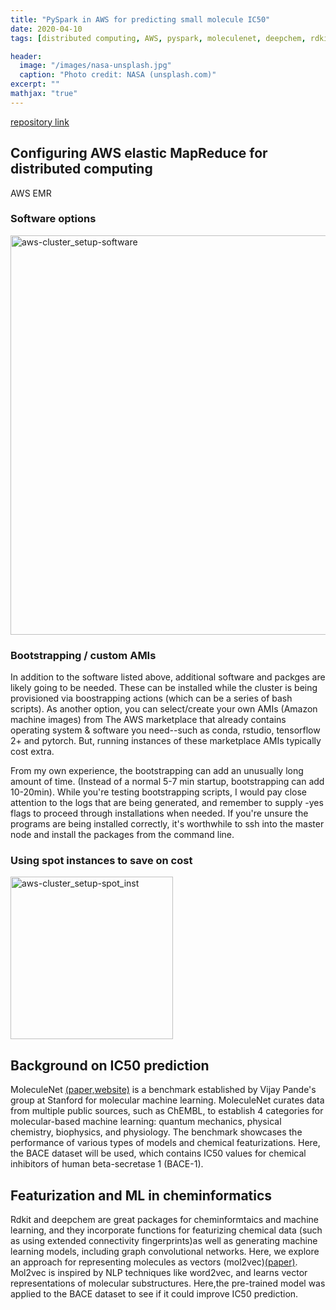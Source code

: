 ```yaml
---
title: "PySpark in AWS for predicting small molecule IC50"
date: 2020-04-10
tags: [distributed computing, AWS, pyspark, moleculenet, deepchem, rdkit,cloud computing,machine learning, EMR, molecule2vec]

header:
  image: "/images/nasa-unsplash.jpg"
  caption: "Photo credit: NASA (unsplash.com)"
excerpt: ""
mathjax: "true"
---
```


 [repository link](https://github.com/jtwang1027/pyspark_aws)



## Configuring AWS elastic MapReduce for distributed computing
AWS EMR
### Software options

<img width="639" alt="aws-cluster_setup-software" src="https://user-images.githubusercontent.com/46359281/78968102-dfd12280-7ad1-11ea-97b5-6f3d4e8bb542.png">

### Bootstrapping / custom AMIs
In addition to the software listed above, additional software and packges are likely going to be needed. These can be installed while the cluster is being provisioned via boostrapping actions (which can be a series of bash scripts). As another option, you can select/create your own AMIs (Amazon machine images) from The AWS marketplace that already contains operating system & software you need--such as conda, rstudio, tensorflow 2+ and pytorch. But, running instances of these marketplace AMIs typically cost extra.

From  my own experience, the bootstrapping can add an unusually long amount of time. (Instead of a normal 5-7 min startup, bootstrapping can add 10-20min). While you're testing bootstrapping scripts, I would pay close attention to the logs that are being generated, and remember to supply -yes flags to proceed through installations when needed. If you're unsure the programs are being installed correctly, it's worthwhile to ssh into the master node and install the packages from the command line.

### Using spot instances to save on cost


<img width="260" alt="aws-cluster_setup-spot_inst" src="https://user-images.githubusercontent.com/46359281/78968180-f5dee300-7ad1-11ea-8da4-b2c732dd3c26.png">

## Background on IC50 prediction

MoleculeNet [(paper,](https://arxiv.org/abs/1703.00564)[website)](http://moleculenet.ai/) is a benchmark established by Vijay Pande's group at Stanford for molecular machine learning. MoleculeNet curates data from multiple public sources, such as ChEMBL, to establish 4 categories for molecular-based machine learning: quantum mechanics, physical chemistry, biophysics, and physiology. The benchmark showcases the performance of various types of models and chemical featurizations. Here, the BACE dataset will be used, which contains IC50 values for chemical inhibitors of human beta-secretase 1 (BACE-1).

## Featurization and ML in cheminformatics
Rdkit and deepchem are great packages for cheminformtaics and machine learning, and they incorporate functions for featurizing chemical data (such as using extended connectivity fingerprints)as well as generating machine learning models, including graph convolutional networks. Here, we explore an approach for representing molecules as vectors (mol2vec)[(paper)](https://pubs.acs.org/doi/abs/10.1021/acs.jcim.7b00616). Mol2vec is inspired by NLP techniques like word2vec, and learns vector representations of molecular substructures. Here,the pre-trained model was applied to the BACE dataset to see if it could improve IC50 prediction.

